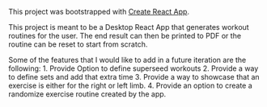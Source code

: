 This project was bootstrapped with [Create React App](https://github.com/facebook/create-react-app).

This project is meant to be a Desktop React App that generates workout routines for the user. The end result can then be printed to PDF or the routine can be reset to start from scratch. 

Some of the features that I would like to add in a future iteration are the following: 
    1. Provide Option to define superseed workouts
    2. Provide a way to define sets and add that extra time
    3. Provide a way to showcase that an exercise is either for the right or left limb. 
    4. Provide an option to create a randomize exercise routine created by the app. 